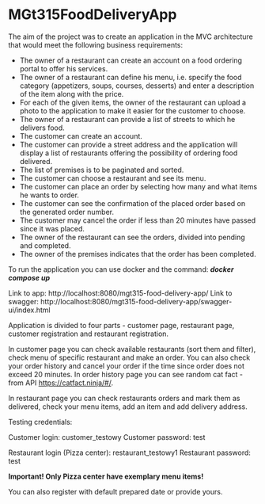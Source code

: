 # MGt315FoodDeliveryApp


The aim of the project was to create an application in the MVC architecture that would meet the following business requirements:

- The owner of a restaurant can create an account on a food ordering portal to offer his services.
- The owner of a restaurant can define his menu, i.e. specify the food category (appetizers, soups, courses, desserts) and enter a description of the item along with the price.
- For each of the given items, the owner of the restaurant can upload a photo to the application to make it easier for the customer to choose.
- The owner of a restaurant can provide a list of streets to which he delivers food.
- The customer can create an account.
- The customer can provide a street address and the application will display a list of restaurants offering the possibility of ordering food delivered.
- The list of premises is to be paginated and sorted.
- The customer can choose a restaurant and see its menu.
- The customer can place an order by selecting how many and what items he wants to order.
- The customer can see the confirmation of the placed order based on the generated order number.
- The customer may cancel the order if less than 20 minutes have passed since it was placed.
- The owner of the restaurant can see the orders, divided into pending and completed.
- The owner of the premises indicates that the order has been completed. 

To run the application you can use docker and the command: _**docker compose up**_

Link to app: http://localhost:8080/mgt315-food-delivery-app/
Link to swagger: http://localhost:8080/mgt315-food-delivery-app/swagger-ui/index.html

Application is divided to four parts - customer page, restaurant page, customer registration and restaurant registration.

In customer page you can check available restaurants (sort them and filter), check menu of specific restaurant and make an order. You can also
check your order history and cancel your order if the time since order does not exceed 20 minutes.
In order history page you can see random cat fact - from API https://catfact.ninja/#/.

In restaurant page you can check restaurants orders and mark them as delivered, check your menu items, add an item and add delivery address.

Testing credentials: 

Customer login: customer_testowy
Customer password: test

Restaurant login (Pizza center): restaurant_testowy1
Restaurant password: test

**Important! Only Pizza center have exemplary menu items!**

You can also register with default prepared date or provide yours.